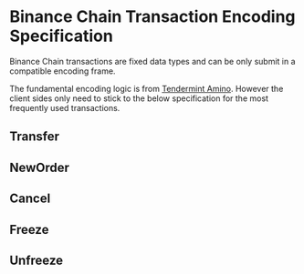 # Binance Chain Transaction Encoding Specification

Binance Chain transactions are fixed data types and can be only submit in a compatible encoding frame.

The fundamental encoding logic is from [Tendermint Amino](https://github.com/tendermint/go-amino). However the client sides only need to stick to the below specification for the most frequently used transactions.


## Transfer

## NewOrder

## Cancel

## Freeze

## Unfreeze


